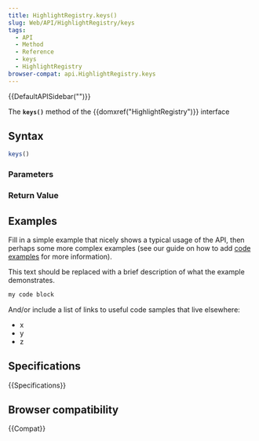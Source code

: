 ```yaml
---
title: HighlightRegistry.keys()
slug: Web/API/HighlightRegistry/keys
tags:
  - API
  - Method
  - Reference
  - keys
  - HighlightRegistry
browser-compat: api.HighlightRegistry.keys
---
```

{{DefaultAPISidebar("")}}

The **`keys()`** method of the {{domxref("HighlightRegistry")}} interface 

## Syntax

```js
keys()
```

### Parameters



### Return Value



## Examples

Fill in a simple example that nicely shows a typical usage of the API, then perhaps some more complex examples (see our guide on how to add [code examples](/en-US/docs/MDN/Contribute/Structures/Code_examples) for more information).

This text should be replaced with a brief description of what the example demonstrates.

```js
my code block
```

And/or include a list of links to useful code samples that live elsewhere:

*   x
*   y
*   z

## Specifications

{{Specifications}}

## Browser compatibility

{{Compat}}

